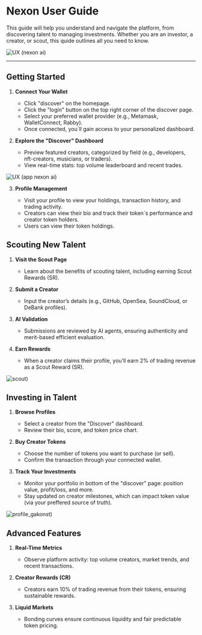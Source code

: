 # Nexon User Guide

This guide will help you understand and navigate the platform, from discovering talent to managing investments. Whether you are an investor, a creator, or  scout, this quide outlines all you need to know.

![UX (nexon ai)](https://github.com/user-attachments/assets/c8713387-aab6-4dc4-8a7d-b9a8843f84bf)

---

## Getting Started 

1. **Connect Your Wallet**

   - Click "discover" on the homepage.
   - Click the "login" button on the top right corner of the discover page.
   - Select your preferred wallet provider (e.g., Metamask, WalletConnect, Rabby).
   - Once connected, you´ll gain access to your personalized dashboard.

2. **Explore the "Discover" Dashboard**

   - Preview featured creators, categorized by field (e.g., developers, nft-creators, musicians, or traders).
   - View real-time stats: top volume leaderboard and recent trades.

![UX (app nexon ai)](https://github.com/user-attachments/assets/ee1e419c-1b66-4c37-9900-aa037a7762e2)

3. **Profile Management**

   - Visit your profile to view your holdings, transaction history, and trading activity.
   - Creators can view their bio and track their token´s performance and creator token holders.
   - Users can view their token holdings.

## Scouting New Talent

1. **Visit the Scout Page**

   - Learn about the benefits of scouting talent, including earning Scout Rewards (SR).

2. **Submit a Creator**

   - Input the creator’s details (e.g., GitHub, OpenSea, SoundCloud, or DeBank profiles).

3. **AI Validation**

   - Submissions are reviewed by AI agents, ensuring authenticity and merit-based efficient evaluation.

4. **Earn Rewards**

   - When a creator claims their profile, you’ll earn 2% of trading revenue as a Scout Reward (SR).

![scout)](https://github.com/user-attachments/assets/49d2b908-7724-4af9-ba41-c0eaba13142b)

## Investing in Talent

1. **Browse Profiles**

   - Select a creator from the "Discover" dashboard.
   - Review their bio, score, and token price chart.
  
2. **Buy Creator Tokens**
   - Choose the number of tokens you want to purchase (or sell).
   - Confirm the transaction through your connected wallet.

3. **Track Your Investments**
   - Monitor your portfolio in bottom of the "discover" page: position value, profit/loss, and more.
   - Stay updated on creator milestones, which can impact token value (via your preffered source of truth).

![profile_gakonst)](https://github.com/user-attachments/assets/bd823267-7eb2-4213-b480-0309027fbe20)
  
## Advanced Features

1. **Real-Time Metrics**
   - Observe platform activity: top volume creators, market trends, and recent transactions.

2. **Creator Rewards (CR)**
   - Creators earn 10% of trading revenue from their tokens, ensuring sustainable rewards.
  
3. **Liquid Markets**
   - Bonding curves ensure continuous liquidity and fair predictable token pricing.
